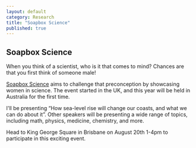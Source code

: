 ```yaml
---
layout: default
category: Research
title: "Soapbox Science"
published: true  
---
```


## Soapbox Science

When you think of a scientist, who is it that comes to mind? Chances are that you first think of someone male!

[Soapbox Science](http://soapboxscience.org/?page_id=2609/) aims to challenge that preconception by showcasing women in science.
The event started in the UK, and this year will be held in Australia for the first time.

I'll be presenting “How sea-level rise will change our coasts, and what we can do about it”.
Other speakers will be presenting a wide range of topics, including math, physics, medicine, chemistry, and more.

Head to King George Square in Brisbane on August 20th 1-4pm to participate in this exciting event.
